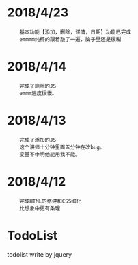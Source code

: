 # 2018/4/23
		基本功能【添加，删除，详情，日期】功能已完成
		emmmm纯粹的跟着敲了一遍，脑子里还是很糊
# 2018/4/14
		完成了删除的JS
		emmm进度很慢。
# 2018/4/13
		完成了添加的JS
		这个讲师十分钟里面五分钟在改bug。
		变量不申明他能用我不能。
# 2018/4/12
    	完成HTML的搭建和CSS细化
    	比想象中更有条理

# TodoList
todolist write by jquery

